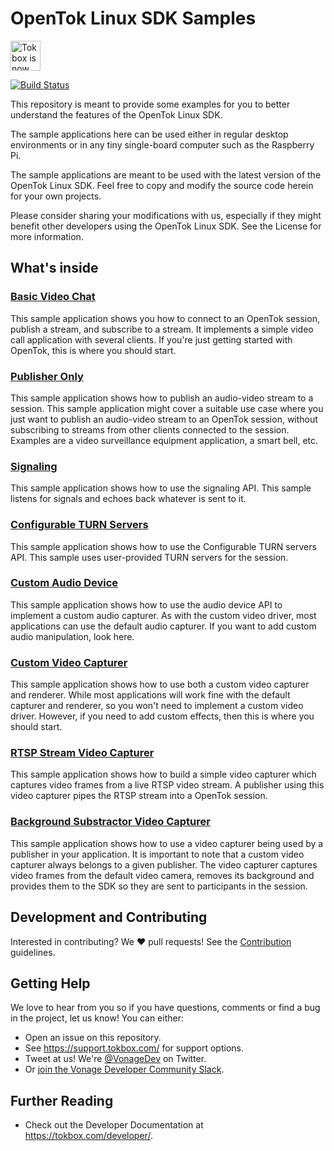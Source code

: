 # OpenTok Linux SDK Samples

<img src="https://assets.tokbox.com/img/vonage/Vonage_VideoAPI_black.svg" height="48px" alt="Tokbox is now known as Vonage" />

[![Build Status](https://travis-ci.org/opentok/opentok-linux-sdk-samples.svg?branch=main)](https://travis-ci.org/opentok/opentok-linux-sdk-samples)

This repository is meant to provide some examples for you to better understand
the features of the OpenTok Linux SDK.

The sample applications here can be used either in regular desktop environments
or in any tiny single-board computer such as the Raspberry Pi.

The sample applications are meant to be used with the latest version of the
OpenTok Linux SDK. Feel free to copy and modify the source code herein for your
own projects.

Please consider sharing your modifications with us, especially if they might
benefit other developers using the OpenTok Linux SDK. See the License for more
information.

## What's inside

### [Basic Video Chat](Basic-Video-Chat)

This sample application shows you how to connect to an OpenTok session, publish
a stream, and subscribe to a stream. It implements a simple video call
application with several clients. If you're just getting started with OpenTok,
this is where you should start.

### [Publisher Only](Publisher-Only)

This sample application shows how to publish an audio-video stream to a
session. This sample application might cover a suitable use case where you just
want to publish an audio-video stream to an OpenTok session, without subscribing to
streams from other clients connected to the session. Examples are a video
surveillance equipment application, a smart bell, etc.

### [Signaling](Signaling)

This sample application shows how to use the signaling API. This sample listens
for signals and echoes back whatever is sent to it.

### [Configurable TURN Servers](Configurable-TURN-Servers)

This sample application shows how to use the Configurable TURN servers API. This
sample uses user-provided TURN servers for the session.

### [Custom Audio Device](Custom-Audio-Device)

This sample application shows how to use the audio device API to implement a
custom audio capturer. As with the custom video driver, most applications can
use the default audio capturer. If you want to add custom audio manipulation, look
here.

### [Custom Video Capturer](Custom-Video-Capturer)

This sample application shows how to use both a custom video capturer and
renderer. While most applications will work fine with the default capturer
and renderer, so you won't need to implement a custom video driver. However,
if you need to add custom effects, then this is where you should start.

### [RTSP Stream Video Capturer](RTSP-Stream-Video-Capturer)

This sample application shows how to build a simple video capturer which captures
video frames from a live RTSP video stream. A publisher using this video
capturer pipes the RTSP stream into a OpenTok session.

### [Background Substractor Video Capturer](Background-Substractor-Video-Capturer)

This sample application shows how to use a video capturer being used by a publisher
in your application. It is important to note that a custom video capturer always
belongs to a given publisher. The video capturer captures video frames from the default
video camera, removes its background and provides them to the SDK so they are sent to
participants in the session.

## Development and Contributing

Interested in contributing? We :heart: pull requests! See the
[Contribution](CONTRIBUTING.md) guidelines.

## Getting Help

We love to hear from you so if you have questions, comments or find a bug in the project, let us know! You can either:

- Open an issue on this repository.
- See <https://support.tokbox.com/> for support options.
- Tweet at us! We're [@VonageDev](https://twitter.com/VonageDev) on Twitter.
- Or [join the Vonage Developer Community Slack](https://developer.nexmo.com/community/slack).

## Further Reading

- Check out the Developer Documentation at <https://tokbox.com/developer/>.
